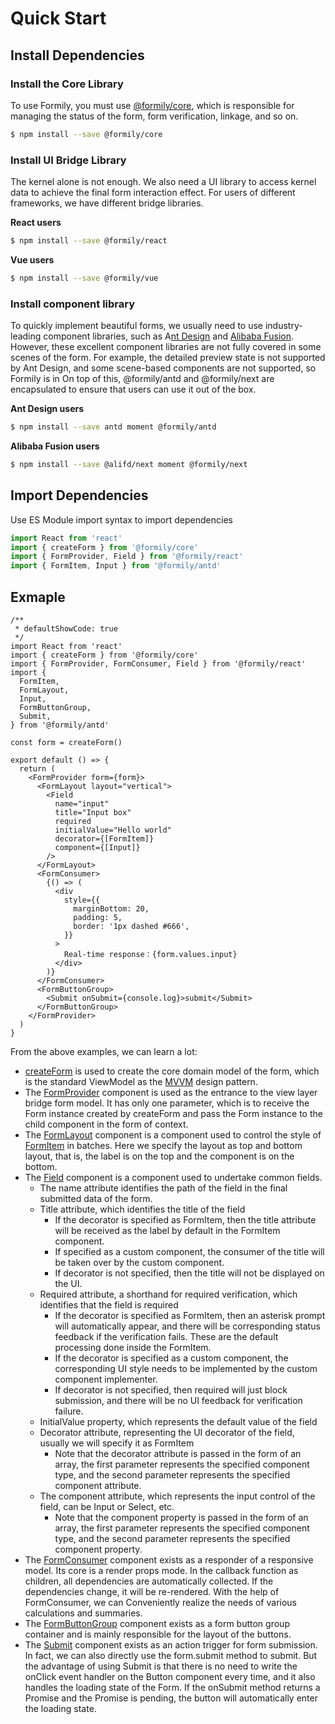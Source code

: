 # Quick Start

## Install Dependencies

### Install the Core Library

To use Formily, you must use [@formily/core](https://core.formilyjs.org), which is responsible for managing the status of the form, form verification, linkage, and so on.

```bash
$ npm install --save @formily/core
```

### Install UI Bridge Library

The kernel alone is not enough. We also need a UI library to access kernel data to achieve the final form interaction effect. For users of different frameworks, we have different bridge libraries.

**React users**

```bash
$ npm install --save @formily/react
```

**Vue users**

```bash
$ npm install --save @formily/vue
```

### Install component library

To quickly implement beautiful forms, we usually need to use industry-leading component libraries, such as A[nt Design](https://ant.design) and [Alibaba Fusion](https://fusion.design). However, these excellent component libraries are not fully covered in some scenes of the form. For example, the detailed preview state is not supported by Ant Design, and some scene-based components are not supported, so Formily is in On top of this, @formily/antd and @formily/next are encapsulated to ensure that users can use it out of the box.

**Ant Design users**

```bash
$ npm install --save antd moment @formily/antd
```

**Alibaba Fusion users**

```bash
$ npm install --save @alifd/next moment @formily/next
```

## Import Dependencies

Use ES Module import syntax to import dependencies

```ts
import React from 'react'
import { createForm } from '@formily/core'
import { FormProvider, Field } from '@formily/react'
import { FormItem, Input } from '@formily/antd'
```

## Exmaple

```tsx
/**
 * defaultShowCode: true
 */
import React from 'react'
import { createForm } from '@formily/core'
import { FormProvider, FormConsumer, Field } from '@formily/react'
import {
  FormItem,
  FormLayout,
  Input,
  FormButtonGroup,
  Submit,
} from '@formily/antd'

const form = createForm()

export default () => {
  return (
    <FormProvider form={form}>
      <FormLayout layout="vertical">
        <Field
          name="input"
          title="Input box"
          required
          initialValue="Hello world"
          decorator={[FormItem]}
          component={[Input]}
        />
      </FormLayout>
      <FormConsumer>
        {() => (
          <div
            style={{
              marginBottom: 20,
              padding: 5,
              border: '1px dashed #666',
            }}
          >
            Real-time response：{form.values.input}
          </div>
        )}
      </FormConsumer>
      <FormButtonGroup>
        <Submit onSubmit={console.log}>submit</Submit>
      </FormButtonGroup>
    </FormProvider>
  )
}
```

From the above examples, we can learn a lot:

- [createForm](https://core.formilyjs.org/api/entry/create-form) is used to create the core domain model of the form, which is the standard ViewModel as the [MVVM](https://core.formilyjs.org/guide/mvvm) design pattern. 
- The [FormProvider](https://react.formilyjs.org/api/components/form-provider) component is used as the entrance to the view layer bridge form model. It has only one parameter, which is to receive the Form instance created by createForm and pass the Form instance to the child component in the form of context.
- The [FormLayout](https://antd.formilyjs.org/components/form-layout) component is a component used to control the style of [FormItem](https://antd.formilyjs.org/components/form-item) in batches. Here we specify the layout as top and bottom layout, that is, the label is on the top and the component is on the bottom. 
- The [Field](https://react.formilyjs.org/api/components/field) component is a component used to undertake common fields. 
  - The name attribute identifies the path of the field in the final submitted data of the form.
  - Title attribute, which identifies the title of the field
    - If the decorator is specified as FormItem, then the title attribute will be received as the label by default in the FormItem component. 
    - If specified as a custom component, the consumer of the title will be taken over by the custom component. 
    - If decorator is not specified, then the title will not be displayed on the UI. 
  - Required attribute, a shorthand for required verification, which identifies that the field is required
    - If the decorator is specified as FormItem, then an asterisk prompt will automatically appear, and there will be corresponding status feedback if the verification fails. These are the default processing done inside the FormItem. 
    - If the decorator is specified as a custom component, the corresponding UI style needs to be implemented by the custom component implementer.
    - If decorator is not specified, then required will just block submission, and there will be no UI feedback for verification failure.
  - InitialValue property, which represents the default value of the field
  - Decorator attribute, representing the UI decorator of the field, usually we will specify it as FormItem
    - Note that the decorator attribute is passed in the form of an array, the first parameter represents the specified component type, and the second parameter represents the specified component attribute.
  - The component attribute, which represents the input control of the field, can be Input or Select, etc.
    - Note that the component property is passed in the form of an array, the first parameter represents the specified component type, and the second parameter represents the specified component property.
- The [FormConsumer](https://react.formilyjs.org/api/components/form-consumer) component exists as a responder of a responsive model. Its core is a render props mode. In the callback function as children, all dependencies are automatically collected. If the dependencies change, it will be re-rendered. With the help of FormConsumer, we can Conveniently realize the needs of various calculations and summaries. 
- The [FormButtonGroup](https://antd.formilyjs.org/components/form-button-group) component exists as a form button group container and is mainly responsible for the layout of the buttons. 
- The [Submit](https://antd.formilyjs.org/components/submit) component exists as an action trigger for form submission. In fact, we can also directly use the form.submit method to submit. But the advantage of using Submit is that there is no need to write the onClick event handler on the Button component every time, and it also handles the loading state of the Form. If the onSubmit method returns a Promise and the Promise is pending, the button will automatically enter the loading state.
